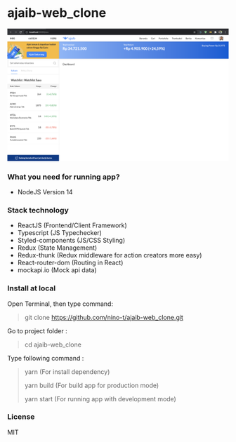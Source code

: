 # ajaib-web_clone
![alt text](https://github.com/nino-t/ajaib-web_clone/blob/master/demo/demo.png?raw=true)

### What you need for running app?

- NodeJS Version 14

### Stack technology
- ReactJS (Frontend/Client Framework)
- Typescript (JS Typechecker)
- Styled-components (JS/CSS Styling)
- Redux (State Management)
- Redux-thunk (Redux middleware for action creators more easy)
- React-router-dom (Routing in React)
- mockapi.io (Mock api data)

### Install at local
Open Terminal, then type command:  
> git clone https://github.com/nino-t/ajaib-web_clone.git

Go to project folder :
> cd ajaib-web_clone

Type following command :  

> yarn (For install dependency)
>
> yarn build (For build app for production mode)
>
> yarn start (For running app with development mode)

### License
MIT
